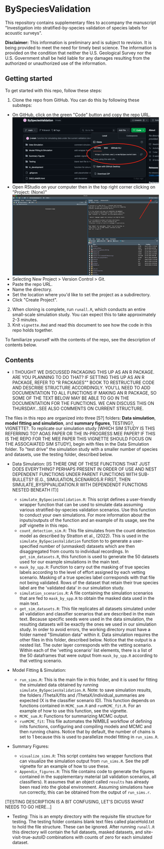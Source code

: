 # BySpeciesValidation

This repository contains supplementary files to accompany the manuscript "Investigation into stratified-by-species validation of species labels for acoustic surveys". 

**Disclaimer:**  This information is preliminary and is subject to revision. It is being provided to meet the need for timely best science.
The information is provided on the condition that neither the U.S. Geological Survey nor the U.S. Government shall be
held liable for any damages resulting from the authorized or unauthorized use of the information.

## Getting started 

To get started with this repo, follow these steps: 

1. Clone the repo from GitHub. You can do this by following these substeps:
  - On GitHub, click on the green "Code" button and copy the repo URL.
  ![repo URL](pngs/URL.png)
  - Open RStudio on your computer then in the top right corner clicking on "Project: (None)"
  !["Project: (None)""](pngs/project.png)
  - Selecting New Project > Version Control > Git. 
  - Paste the repo URL.
  - Name the directory.
  - Set the location where you'd like to set the project as a subdirectory. 
  - Click "Create Project".

2. When cloning is complete, run `runall.R`, which conducts an entire small-scale simulation study. You can expect this to take approximately 2-3 minutes.
3. Knit `vignette.Rmd` and read this document to see how the code in this repo holds together.

To familiarize yourself with the contents of the repo, see the description of contents below.


## Contents 

- I THOUGHT WE DISCUSSED PACKAGING THIS UP AS AN R PACKAGE. ARE YOU PLANNING TO DO THAT? IF SETTING THIS UP AS AN R PACKAGE, REFER TO "R PACKAGES"" BOOK TO RESTRUCTURE CODE AND DESCRIBE STRUCTURE ACCORDINGLY. YOU'LL NEED TO ADD DOCUMENTATION TO ALL FUNCTIONS IF MAKING AN R PACKAGE, SO SOME OF THE TEXT BELOW MAY BE ABLE TO GO IN THE DOCUMENTATION FOR THE FUNCTIONS. WE CAN DISCUSS THIS ON THURSDAY...SEE ALSO COMMENTS ON CURRENT STRUCTURE.


The files in this repo are organized into three [5?] folders: __Data simulation__, __model fitting and simulation__, and __summary figures__, TESTING?, VIGNETTE?. To replicate our simulation study [WHICH SIM STUDY IS THIS REFERRING TO? AOAS PAPER OR THE IN-PROGRESS MEE PAPER? IF THIS IS THE REPO FOR THE MEE PAPER THIS VIGNETTE SHOULD FOCUS ON THE ASSOCAIATED SIM STUDY], begin with files in the Data Simulation folder. To "test drive" the simulation study with a smaller number of species and datasets, use the testing folder, described below. 

- Data Simulation: [IS THERE ONE OF THESE FUNCTIONS THAT JUST DOES EVERYTHING? PERHAPS PRESENT IN ORDER OF USE AND NEST DEPENDENT FUNCTIONS UNDER PARENT FUNCTIONS WITH SUB-BULLETS?  (E.G., SIMULATION_SCENARIOS.R FIRST, THEN SIMULATE_BYSPPVALIDATION.R WITH DEPENDENDT FUNCTIONS NESTED BENEATH IT)]
  - `simulate_BySpeciesValidation.R`: This script defines a user-friendly wrapper function that can be used to simulate data assuming various stratified-by-species validation scenarios. Use this function to conduct your own simulations. For more information about the inputs/outputs of the function and an example of its usage, see the pdf vignette in this repo.
  - `count_detection_sim.R`: This file simulates from the count detection model as described by Stratton et al., (2022). This is used in the `simulate_BySpeciesValidation` function to to generate a user-specified number of (unmasked) datasets which are then disaggregated from counts to individual recordings. In `get_sim_datasets.R`, this function is used to generate the 50 datasets used for our example simulations in the main text. 
  - `mask_by_spp.R`: Function to carry out the masking of true species labels according to the level of effort assigned by each vetting scenario. Masking of a true species label corresponds with that file not being validated. Rows of the dataset that retain their true species label are the 'validated data' in our simulation study.
  - `simulation_scenarios.R`: A file containing the simulation scenarios that are fed to `mask_by_spp.R` to obtain the masked data used in the main text.
  - `get_sim_datasets.R`: This file replicates all datasets simulated under all validation and classifier scenarios that are described in the main text. Because specific seeds were used in the data simulation, the resulting datasets will be exactly the ones we used in our simulation study. In order to avoid errors, the working directory must have a folder named "Simulation data" within it. Data simulation requires the other files in this folder, described below. Notice that the output is a nested list. The outer layer corresponds with the vetting scenario. Within each of the 'vetting scenario' list elements, there is a list of the 50  dataframes that were output from `mask_by_spp.R` according to that vetting scenario. 
  
- Model Fitting & Simulation: 
  - `run_sims.R`: This is the main file in this folder, and it is used for fitting the simulated data obtained by running `simulate_BySpeciesValidation.R`.  Note: to save simulation results, the folders /ThetaX/fits and /ThetaX/individual_summaries are expected (X is the classifier scenario ID). This function depends on functions contained in `MCMC_sum.R` and `runMCMC_fit.R`. For an example of how to use this function, see the vignette.
  - `MCMC_sum.R`: Functions for summarizing MCMC output. 
  - `runMCMC_fit`: This file automates the NIMBLE workflow of defining inits functions, configuring and compiling models and MCMC and then running chains. Notice that by default, the number of chains is set to 1 because this is used to parallelize model fitting in `run_sims.R`. 
  
- Summary Figures:
  - `visualize_sims.R`: This script contains two wrapper functions that can visualize the simulation output from `run_sims.R`. See the pdf vignette for an example of how to use these.  
  - `Appendix_figures.R`: This file contains code to generate the figures contained in the supplementary material (all validation scenarios, all classifiers). It assumes that an object called `results` has already been read into the global environment. Assuming simulations have run correctly, this can be obtained from the output of `run_sims.r`. 
  
[TESTING DESCRIPTION IS A BIT CONFUSING, LET'S DICUSS WHAT NEEDS TO GO HERE...]

- Testing: This is an empty directory with the requisite file structure for testing. The testing folder contains blank text files called placeHold.txt to hold the file structure. These can be ignored.  After running `runall.R` this directory will contain the full datasets, masked datasets, and site-visit-true-autoID combinations with counts of zero for each simulated dataset. 
  
